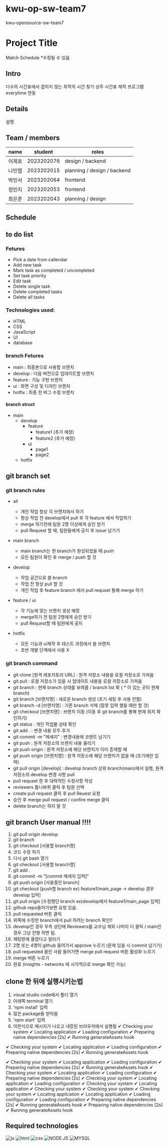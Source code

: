 # kwu-op-sw-team7
kwu-opensource-sw-team7

# Project Title
 Match Schedule *수정될 수 있음

## Intro
다수의 시간표에서 겹치지 않는 최적의 시간 찾기
상주 시간표 제작 프로그램
everytime 연동

## Details
설명

## Team / members
| name | student | roles |
|---|----------|------------|
| 이제호 | 2023202076 | design / backend |
| 나민엽 | 2023202015 | planning / design / backend |
| 박민서 | 2023202064 | frontend |
| 정민지 | 2023202053 | frontend |
| 최은준 | 2023202043 | planning / design |

## Schedule

## to do list

### Fetures
* Pick a date from callendar
* Add new task
* Mark task as completed / uncompleted
* Set task priority
* Edit task
* Delete single task
* Delete completed tasks
* Delete all tasks

### Technologies used:
* HTML
* CSS
* JavaScript
* UI
* database

### branch Fetures
- main : 최종본으로 사용할 브랜치
- develop : 다음 버전으로 업데이트할 브랜치
- feature : 기능 구현 브랜치
- ui : 화면 구성 및 디자인 브랜치
- hotfix : 최종 전 버그 수정 브랜치

#### branch struct
* main
    * develop
        * feature
             * feature1 (추가 예정)
             * feature2 (추가 예정)
        * ui
            * page1
            * page2
    * hotfix
 
## git branch set   
### git branch rules
- all
  * 개인 작업 항상 각 브랜치에서 하기
  * 항상 작업 전 develop에서 pull 후 각 feature 에서 작업하기
  * merge 하기전에 팀원 2명 이상에게 승인 받기
  * pull Request 할 때, 팀원들에게 공지 후 issue 남기기
    
- main branch
  * main branch는 한 branch가 완성되었을 때 push
  * 모든 팀원이 확인 후 merge / push 할 것
- develop
  * 작업 공간으로 쓸 branch
  * 작업 전 항상 pull 할 것
  * 개인 작업 후 feature branch 에서 pull requset 통해 merge 하기
- feature / ui
  * 각 기능에 맞는 브랜치 생성 예정
  * merge하기 전 팀원 2명에게 승인 받기
  * pull Request할 때 팀원에게 공지
- hotfix
  * 모든 기능과 ui제작 후 테스트 과정에서 쓸 브랜치
  * 초반 개발 단계에서 사용 X
 
### git branch command
- git clone [원격 레포지토리 URL] : 원격 저장소 내용을 로컬 저장소로 가져옴
- git pull : 로컬 저장소가 있을 시 업데이트 내용을 로컬 저장소로 가져옴
- git branch : 현재 branch 상태를 보여줌 / branch list 확 ( * 이 있는 곳이 현재 branch)
- git branch [브랜치명] : 새로운 branch 생성 (초기 세팅 후 사용 안함)
- git branch -d [브랜치명] : 기존 branch 삭제 (잘못 입력 했을 때만 할 것)
- git checkout [브랜치명] : 브랜치 이동 (이동 후 git branch를 통해 현재 위치 확인하기)
- git status : 개인 작업물 상태 확인
- git add . : 변경 내용 모두 추가
- git commit -m "메세지" : 변경내용에 코맨트 남기기
- git push : 원격 저장소의 브랜치 내용 올리기
- git push origin : 원격 저장소에 해당 브랜치가 이미 존재할 때
- git push origin [브랜치명] : 원격 저장소에 해당 브랜치가 없을 때 (초기에만 입력)
- git pull origin [develop] : develop branch 상위 branch(main)에서 실행, 원격 저장소의 develop 변경 사항 pull
- pull requset 한 후 대략적인 수정사항 작성
- reviewers 톱니바퀴 클릭 후 팀원 선택
- create pull request 클릭 후 pull Reuest 요청
- 승인 후 merge pull request / confire merge 클릭
- delete branch는 하지 말 것


## git branch User manual !!!!
1. git pull origin develop
2. git branch
3. git checkout [사용할 branch명]
4. 코드 수정 하기
5. 다시 git bash 열기
6. git checkout [사용할 branch명]
7. git add .
8. git commit -m "[commit 메세지 입력]"
9. git push origin [사용중인 branch]
10. git checkout [push할 branch ex) feature1/main_page -> develop 경우 develop 입력]
11. git pull origin [수정했던 branch ex)develop에서 feature1/main_page 입력]
12. github repo들어가보면 요청 있음.
13. pull requested 버튼 클릭
14. 위쪽에 수정한 branch에서 pull 하려는 branch 확인!!
15. develop인 경우 우측 상단에 Reviewers를 교수님 제외 나머지 다 클릭 / main인 경우 그냥 진행 하면 됨.
17. 채팅방에 올렸다고 알리기
18. 2명 또는 4명이 github 들어가서 approve 누르기 (문제 있을 시 commit 남기기)
19. pull requested 올린 사람 들어가면 merge pull request 버튼 활성화 누르기
20. merge 버튼 누르기
21. 완료 (insights - networks 에 시각적으로 merge 확인 가능)

## clone 한 뒤에 실행시키는법
1. visual studio code에서 폴더 열기
2. 아래쪽 terminal 열기
3. 'npm install' 입력
4. 많은 package들 받아옴
5. 'npm start' 입력
6. 이런식으로 메시지가 나오고 내장된 브라우저에서 실행됨
✔ Checking your system
✔ Locating application
✔ Loading configuration
✔ Preparing native dependencies [2s]
✔ Running generateAssets hook


✔ Checking your system
✔ Locating application
✔ Loading configuration
✔ Preparing native dependencies [2s]
✔ Running generateAssets hook

✔ Checking your system
✔ Locating application
✔ Loading configuration
✔ Preparing native dependencies [2s]
✔ Running generateAssets hook
✔ Checking your system
✔ Locating application
✔ Loading configuration
✔ Preparing native dependencies [2s]
✔ Checking your system
✔ Locating application
✔ Loading configuration
✔ Checking your system
✔ Locating application
✔ Checking your system
✔ Checking your system
✔ Checking your system
✔ Locating application
✔ Locating application
✔ Loading configuration
✔ Loading configuration
✔ Preparing native dependencies [2s]
✔ Running generateAssets hook
✔ Preparing native dependencies [2s]
✔ Running generateAssets hook



## Required technologies
![js](https://img.shields.io/badge/JavaScript-F7DF1E?style=for-the-badge&logo=JavaScript&logoColor=white)
![html](https://img.shields.io/badge/HTML-239120?style=for-the-badge&logo=html5&logoColor=white)
![css](https://img.shields.io/badge/CSS-239120?&style=for-the-badge&logo=css3&logoColor=white)
![NODE.JS](https://img.shields.io/badge/Node.js-43853D?style=for-the-badge&logo=node.js&logoColor=white)
![MYSQL](https://img.shields.io/badge/MySQL-005C84?style=for-the-badge&logo=mysql&logoColor=white)

